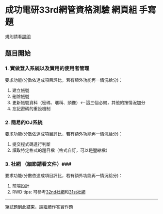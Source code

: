 # 成功電研33rd網管資格測驗 網頁組 手寫題 #
規則請看[說明](../README.md)  

## 題目開始 ##
### 1. 實做登入系統以及實用的使用者管理 ###
要求功能(分數依達成項目評比，若有額外功能再一情況給分)：
1. 建立帳號
2. 刪除帳號
3. 更新帳號資料（密碼、暱稱、頭像）<--這三個必備，其他的按情況加分 
4. 忘記密碼的重設機制

### 2. 簡易的OJ系統 ###
要求功能(分數依達成項目評比，若有額外功能再一情況給分)：
1. 提交程式碼進行判斷
2. 讀取特定格式的題目檔（格式自訂，可以是壓縮檔）

### 3. 社網 （細節請看文件）###
要求功能(分數依達成項目評比，若有額外功能再一情況給分)：
1. 前端設計
2. RWD
tips: 可參考[32nd社網](https://ckcsc.net)和[31st社網](http://mars.cksh.tp.edu.tw/~t506/31st/)


---

筆試題到此結束，請繼續作答實作題
